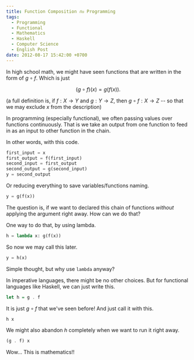 ```yaml
---
title: Function Composition กับ Programming
tags:
  - Programming
  - Functional
  - Mathematics
  - Haskell
  - Computer Science
  - English Post
date: 2012-08-17 15:42:00 +0700
---
```


In high school math, we might have seen functions that are written in the form of $g \circ f$. Which is just

$$
(g \circ f) (x) = g(f(x)).
$$

(a full definition is, if $f: X \to Y$ and $g: Y \to Z$, then $g \circ f: X \to Z$ -- so that we may exclude $x$ from the description)

In programming (especially functional), we often passing values over functions continuously. That is we take an output from one function to feed in as an input to other function in the chain.

In other words, with this code.

``` python
first_input = x
first_output = f(first_input)
second_input = first_output
second_output = g(second_input)
y = second_output
```

Or reducing everything to save variables/functions naming.

``` python
y = g(f(x))
```

The question is, if we want to declared this chain of functions *without* applying the argument right away. How can we do that?

One way to do that, by using lambda.

``` python
h = lambda x: g(f(x))
```

So now we may call this later.

``` python
y = h(x)
```

Simple thought, but why use `lambda` anyway?

In imperative languages, there might be no other choices. But for functional languages like Haskell, we can just write this.

``` haskell
let h = g . f
```

It is just $g \circ f$ that we've seen before! And just call it with this.

``` haskell
h x
```

We might also abandon $h$ completely when we want to run it right away.

``` haskell
(g . f) x
```

Wow... This is mathematics!!
